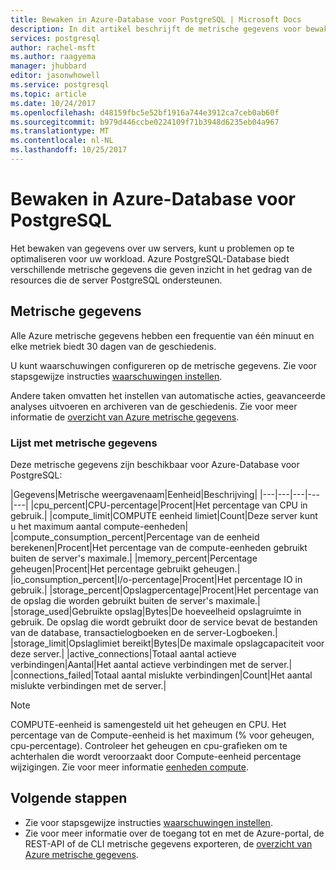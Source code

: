 ```yaml
---
title: Bewaken in Azure-Database voor PostgreSQL | Microsoft Docs
description: In dit artikel beschrijft de metrische gegevens voor bewaking en waarschuwingen voor de Azure-Database voor PostgreSQL, met inbegrip van CPU, limieten, opslag en verbindingsstatistieken.
services: postgresql
author: rachel-msft
ms.author: raagyema
manager: jhubbard
editor: jasonwhowell
ms.service: postgresql
ms.topic: article
ms.date: 10/24/2017
ms.openlocfilehash: d48159fbc5e52bf1916a744e3912ca7ceb0ab60f
ms.sourcegitcommit: b979d446ccbe0224109f71b3948d6235eb04a967
ms.translationtype: MT
ms.contentlocale: nl-NL
ms.lasthandoff: 10/25/2017
---
```

# <a name="monitoring-in-azure-database-for-postgresql"></a>Bewaken in Azure-Database voor PostgreSQL
Het bewaken van gegevens over uw servers, kunt u problemen op te optimaliseren voor uw workload. Azure PostgreSQL-Database biedt verschillende metrische gegevens die geven inzicht in het gedrag van de resources die de server PostgreSQL ondersteunen. 

## <a name="metrics"></a>Metrische gegevens
Alle Azure metrische gegevens hebben een frequentie van één minuut en elke metriek biedt 30 dagen van de geschiedenis. 

U kunt waarschuwingen configureren op de metrische gegevens. Zie voor stapsgewijze instructies [waarschuwingen instellen](howto-alert-on-metric.md). 

Andere taken omvatten het instellen van automatische acties, geavanceerde analyses uitvoeren en archiveren van de geschiedenis. Zie voor meer informatie de [overzicht van Azure metrische gegevens](../monitoring-and-diagnostics/monitoring-overview-metrics.md).

### <a name="list-of-metrics"></a>Lijst met metrische gegevens
Deze metrische gegevens zijn beschikbaar voor Azure-Database voor PostgreSQL:

|Gegevens|Metrische weergavenaam|Eenheid|Beschrijving|
|---|---|---|---|---|
|cpu_percent|CPU-percentage|Procent|Het percentage van CPU in gebruik.|
|compute_limit|COMPUTE eenheid limiet|Count|Deze server kunt u het maximum aantal compute-eenheden|
|compute_consumption_percent|Percentage van de eenheid berekenen|Procent|Het percentage van de compute-eenheden gebruikt buiten de server's maximale.|
|memory_percent|Percentage geheugen|Procent|Het percentage gebruikt geheugen.|
|io_consumption_percent|I/o-percentage|Procent|Het percentage IO in gebruik.|
|storage_percent|Opslagpercentage|Procent|Het percentage van de opslag die worden gebruikt buiten de server's maximale.|
|storage_used|Gebruikte opslag|Bytes|De hoeveelheid opslagruimte in gebruik. De opslag die wordt gebruikt door de service bevat de bestanden van de database, transactielogboeken en de server-Logboeken.|
|storage_limit|Opslaglimiet bereikt|Bytes|De maximale opslagcapaciteit voor deze server.|
|active_connections|Totaal aantal actieve verbindingen|Aantal|Het aantal actieve verbindingen met de server.|
|connections_failed|Totaal aantal mislukte verbindingen|Count|Het aantal mislukte verbindingen met de server.|


> [!NOTE]
> COMPUTE-eenheid is samengesteld uit het geheugen en CPU. Het percentage van de Compute-eenheid is het maximum (% voor geheugen, cpu-percentage). Controleer het geheugen en cpu-grafieken om te achterhalen die wordt veroorzaakt door Compute-eenheid percentage wijzigingen. Zie voor meer informatie [eenheden compute](concepts-compute-unit-and-storage.md).

## <a name="next-steps"></a>Volgende stappen
- Zie voor stapsgewijze instructies [waarschuwingen instellen](howto-alert-on-metric.md). 
- Zie voor meer informatie over de toegang tot en met de Azure-portal, de REST-API of de CLI metrische gegevens exporteren, de [overzicht van Azure metrische gegevens](../monitoring-and-diagnostics/monitoring-overview-metrics.md).
